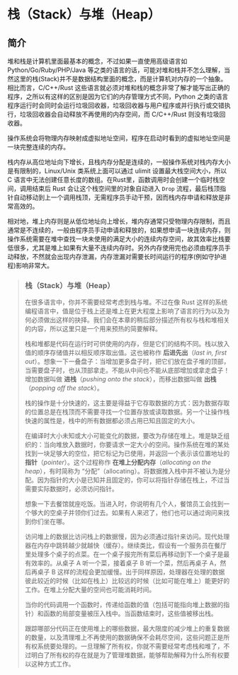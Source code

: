 # 栈（Stack）与堆（Heap）

## 简介

堆和栈是计算机里面最基本的概念，不过如果一直使用高级语言如 Python/Go/Ruby/PHP/Java 等之类的语言的话，可能对堆和栈并不怎么理解，当然这里的栈(Stack)并不是数据结构里面的概念，而是计算机对内存的一个抽象。相比而言，C/C++/Rust 这些语言就必须对堆和栈的概念非常了解才能写出正确的程序，之所以有这样的区别是因为它们的内存管理方式不同，Python 之类的语言程序运行时会同时会运行垃圾回收器，垃圾回收器与用户程序或并行执行或交错执行，垃圾回收器会自动释放不再使用的内存空间，而 C/C++/Rust 则没有垃圾回收器。

操作系统会将物理内存映射成虚拟地址空间，程序在启动时看到的虚拟地址空间是一块完整连续的内存。

栈内存从高位地址向下增长，且栈内存分配是连续的，一般操作系统对栈内存大小是有限制的，Linux/Unix 类系统上面可以通过 ulimit 设置最大栈空间大小，所以 C 语言中无法创建任意长度的数组。在Rust里，函数调用时会创建一个临时栈空间，调用结束后 Rust 会让这个栈空间里的对象自动进入 `Drop` 流程，最后栈顶指针自动移动到上一个调用栈顶，无需程序员手动干预，因而栈内存申请和释放是非常高效的。

相对地，堆上内存则是从低位地址向上增长，堆内存通常只受物理内存限制，而且通常是不连续的，一般由程序员手动申请和释放的，如果想申请一块连续内存，则操作系统需要在堆中查找一块未使用的满足大小的连续内存空间，故其效率比栈要低很多，尤其是堆上如果有大量不连续内存时。另外内存使用完也必须由程序员手动释放，不然就会出现内存泄漏，内存泄漏对需要长时间运行的程序(例如守护进程)影响非常大。

> ### 栈（Stack）与堆（Heap）
>
> 在很多语言中，你并不需要经常考虑到栈与堆。不过在像 Rust 这样的系统编程语言中，值是位于栈上还是堆上在更大程度上影响了语言的行为以及为何必须做出这样的抉择。我们会在本章的稍后部分描述所有权与栈和堆相关的内容，所以这里只是一个用来预热的简要解释。
>
> 栈和堆都是代码在运行时可供使用的内存，但是它们的结构不同。栈以放入值的顺序存储值并以相反顺序取出值。这也被称作 **后进先出**（*last in, first out*）。想象一下一叠盘子：当增加更多盘子时，把它们放在盘子堆的顶部，当需要盘子时，也从顶部拿走。不能从中间也不能从底部增加或拿走盘子！增加数据叫做 **进栈**（*pushing onto the stack*），而移出数据叫做 **出栈**（*popping off the stack*）。
>
> 栈的操作是十分快速的，这主要是得益于它存取数据的方式：因为数据存取的位置总是在栈顶而不需要寻找一个位置存放或读取数据。另一个让操作栈快速的属性是，栈中的所有数据都必须占用已知且固定的大小。
>
> 在编译时大小未知或大小可能变化的数据，要改为存储在堆上。堆是缺乏组织的：当向堆放入数据时，你要请求一定大小的空间。操作系统在堆的某处找到一块足够大的空位，把它标记为已使用，并返回一个表示该位置地址的 **指针**（*pointer*）。这个过程称作 **在堆上分配内存**（*allocating on the heap*），有时简称为 “分配”（allocating）。将数据推入栈中并不被认为是分配。因为指针的大小是已知并且固定的，你可以将指针存储在栈上，不过当需要实际数据时，必须访问指针。
>
> 想象一下去餐馆就座吃饭。当进入时，你说明有几个人，餐馆员工会找到一个够大的空桌子并领你们过去。如果有人来迟了，他们也可以通过询问来找到你们坐在哪。
>
> 访问堆上的数据比访问栈上的数据慢，因为必须通过指针来访问。现代处理器在内存中跳转越少就越快（缓存）。继续类比，假设有一个服务员在餐厅里处理多个桌子的点菜。在一个桌子报完所有菜后再移动到下一个桌子是最有效率的。从桌子 A 听一个菜，接着桌子 B 听一个菜，然后再桌子 A，然后再桌子 B 这样的流程会更加缓慢。出于同样原因，处理器在处理的数据彼此较近的时候（比如在栈上）比较远的时候（比如可能在堆上）能更好的工作。在堆上分配大量的空间也可能消耗时间。
>
> 当你的代码调用一个函数时，传递给函数的值（包括可能指向堆上数据的指针）和函数的局部变量被压入栈中。当函数结束时，这些值被移出栈。
>
> 跟踪哪部分代码正在使用堆上的哪些数据，最大限度的减少堆上的重复数据的数量，以及清理堆上不再使用的数据确保不会耗尽空间，这些问题正是所有权系统要处理的。一旦理解了所有权，你就不需要经常考虑栈和堆了，不过明白了所有权的存在就是为了管理堆数据，能够帮助解释为什么所有权要以这种方式工作。